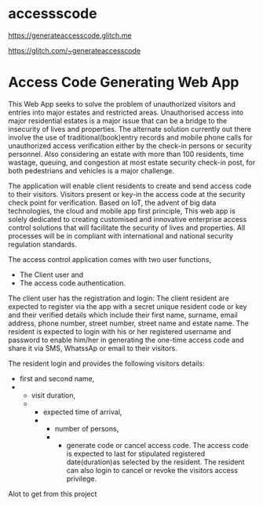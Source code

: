 # accessscode
https://generateaccesscode.glitch.me

https://glitch.com/~generateaccesscode

# Access Code Generating Web App

This Web App seeks to solve the problem of unauthorized visitors and entries into major estates and restricted areas. 
Unauthorised access into major residential estates is a major issue that can be a bridge to the insecurity of lives and properties. The alternate solution currently out there involve the use of traditional(book)entry records and mobile phone calls for unauthorized access verification either by the check-in persons or security personnel. Also considering an estate with more than 100 residents, time wastage, queuing, and congestion at most estate security check-in post, for both pedestrians and vehicles is a major challenge.

The application will enable client residents to create and send access code to their visitors. Visitors present or key-in the access code at the security check point for verification. Based on IoT, the advent of big data technologies, the cloud and mobile app first principle, This web app is solely dedicated to creating customised and innovative enterprise access control solutions that will facilitate the security of lives and properties. All processes will be in compliant with international and national security regulation standards.

The access control application comes with two user functions,
- The Client user and
- The access code authentication.
  
The client user has the registration and login:
The client resident are expected to register via the app with a secret unique resident code or key and their verified details which include their first name, surname, email address, phone number, street number, street name and estate name.
The resident is expected to login with his or her registered username and password to enable him/her in generating the one-time access code and share it via SMS, WhatssAp or email to their visitors. 

The resident login and provides the following visitors details: 
- first and second name,
- - visit duration,
  - - expected time of arrival,
    - - number of persons,
      - - generate code or cancel access code.
The access code is expected to last for stipulated registered date(duration)as selected by the resident. 
The resident can also login to cancel or revoke the visitors access privilege.

Alot to get from this project
